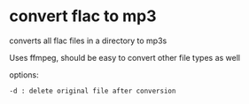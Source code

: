 # convert flac to mp3
converts all flac files in a directory to mp3s

Uses ffmpeg, should be easy to convert other file types as well

options:

`-d : delete original file after conversion`
